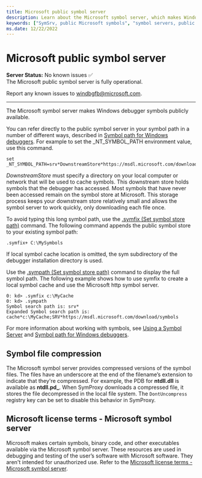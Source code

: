 ```yaml
---
title: Microsoft public symbol server
description: Learn about the Microsoft symbol server, which makes Windows debugger symbols publicly available.
keywords: ["SymSrv, public Microsoft symbols", "symbol servers, public Microsoft symbols", "public symbol store", "Microsoft symbol store"]
ms.date: 12/22/2022
---
```


# Microsoft public symbol server

**Server Status:** No known issues :white_check_mark:  
The Microsoft public symbol server is fully operational.

Report any known issues to [windbgfb@microsoft.com](mailto:windbgfb@microsoft.com).

---

The Microsoft symbol server makes Windows debugger symbols publicly available.

You can refer directly to the public symbol server in your symbol path in a number of different ways, described in [Symbol path for Windows debuggers](symbol-path.md). For example to set the _NT_SYMBOL_PATH environment value, use this command.

```console
set _NT_SYMBOL_PATH=srv*DownstreamStore*https://msdl.microsoft.com/download/symbols
```

*DownstreamStore* must specify a directory on your local computer or network that will be used to cache symbols. This downstream store holds symbols that the debugger has accessed. Most symbols that have never been accessed remain on the symbol store at Microsoft. This storage process keeps your downstream store relatively small and allows the symbol server to work quickly, only downloading each file once.

To avoid typing this long symbol path, use the [.symfix (Set symbol store path)](../debuggercmds/-symfix--set-symbol-store-path-.md) command. The following command appends the public symbol store to your existing symbol path:

```dbgcmd
.symfix+ C:\MySymbols
```

If local symbol cache location is omitted, the sym subdirectory of the debugger installation directory is used.

Use the [.sympath (Set symbol store path)](../debuggercmds/-symfix--set-symbol-store-path-.md) command to display the full symbol path. The following example shows how to use symfix to create a local symbol cache and use the Microsoft http symbol server.

```dbgcmd
0: kd> .symfix c:\MyCache
0: kd> .sympath
Symbol search path is: srv*
Expanded Symbol search path is: cache*c:\MyCache;SRV*https://msdl.microsoft.com/download/symbols
```

For more information about working with symbols, see [Using a Symbol Server](using-a-symbol-server.md) and [Symbol path for Windows debuggers](./symbol-path.md).

## Symbol file compression

The Microsoft symbol server provides compressed versions of the symbol files. The files have an underscore at the end of the filename’s extension to indicate that they're compressed. For example, the PDB for **ntdll.dll** is available as **ntdll.pd_**. When SymProxy downloads a compressed file, it stores the file decompressed in the local file system. The `DontUncompress` registry key can be set to disable this behavior in SymProxy.

## Microsoft license terms - Microsoft symbol server

Microsoft makes certain symbols, binary code, and other executables available via the Microsoft symbol server. These resources are used in debugging and testing of the user’s software with Microsoft software. They aren't intended for unauthorized use. Refer to the [Microsoft license terms - Microsoft symbol server](/legal/windows-sdk/microsoft-symbol-server-license-terms).
